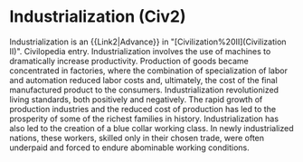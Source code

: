 # Industrialization (Civ2)

 Industrialization is an {{Link2|Advance}} in "[Civilization%20II](Civilization II)".
Civilopedia entry.
Industrialization involves the use of machines to dramatically increase productivity. Production of goods became concentrated in factories, where the combination of specialization of labor and automation reduced labor costs and, ultimately, the cost of the final manufactured product to the consumers. Industrialization revolutionized living standards, both positively and negatively. The rapid growth of production industries and the reduced cost of production has led to the prosperity of some of the richest families in history. Industrialization has also led to the creation of a blue collar working class. In newly industrialized nations, these workers, skilled only in their chosen trade, were often underpaid and forced to endure abominable working conditions.